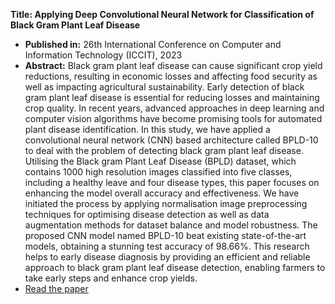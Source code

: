 **Title: Applying Deep Convolutional Neural Network for Classification of Black Gram Plant Leaf Disease**  
   - **Published in:** 26th International Conference on Computer and Information Technology (ICCIT), 2023
   - **Abstract:** Black gram plant leaf disease can cause significant crop yield reductions, resulting in economic losses and affecting food security as well as impacting agricultural sustainability. Early detection of black gram plant leaf disease is essential for reducing losses and maintaining crop quality. In recent years, advanced approaches in deep learning and computer vision algorithms have become promising tools for automated plant disease identification. In this study, we have applied a convolutional neural network (CNN) based architecture called BPLD-10 to deal with the problem of detecting black gram plant leaf disease. Utilising the Black gram Plant Leaf Disease (BPLD) dataset, which contains 1000 high resolution images classified into five classes, including a healthy leave and four disease types, this paper focuses on enhancing the model overall accuracy and effectiveness. We have initiated the process by applying normalisation image preprocessing techniques for optimising disease detection as well as data augmentation methods for dataset balance and model robustness. The proposed CNN model named BPLD-10 beat existing state-of-the-art models, obtaining a stunning test accuracy of 98.66%. This research helps to early disease diagnosis by providing an efficient and reliable approach to black gram plant leaf disease detection, enabling farmers to take early steps and enhance crop yields.
   - [Read the paper](https://ieeexplore.ieee.org/abstract/document/10441146/)
